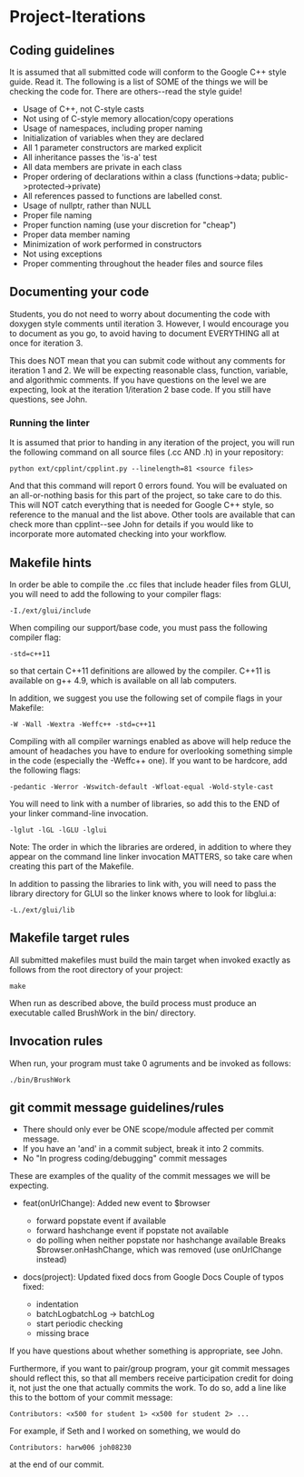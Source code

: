 # Project-Iterations

## Coding guidelines
It is assumed that all submitted code will conform to the Google C++ style
guide. Read it. The following is a list of SOME of the things we will be
checking the code for. There are others--read the style guide!
 - Usage of C++, not C-style casts
 - Not using of C-style memory allocation/copy operations
 - Usage of namespaces, including proper naming
 - Initialization of variables when they are declared
 - All 1 parameter constructors are marked explicit
 - All inheritance passes the 'is-a' test
 - All data members are private in each class
 - Proper ordering of declarations within a class (functions->data;
   public->protected->private)
 - All references passed to functions are labelled const.
 - Usage of nullptr, rather than NULL
 - Proper file naming
 - Proper function naming (use your discretion for "cheap")
 - Proper data member naming
 - Minimization of work performed in constructors
 - Not using exceptions
 - Proper commenting throughout the header files and source files

## Documenting your code
Students, you do not need to worry about documenting the code with doxygen style
comments until iteration 3. However, I would encourage you to document as you
go, to avoid having to document EVERYTHING all at once for iteration 3.

This does NOT mean that you can submit code without any comments for iteration 1
and 2. We will be expecting reasonable class, function, variable, and
algorithmic comments. If you have questions on the level we are expecting, look
at the iteration 1/iteration 2 base code. If you still have questions, see John.

### Running the linter
It is assumed that prior to handing in any iteration of the project, you will
run the following command on all source files (.cc AND .h) in your repository:

    python ext/cpplint/cpplint.py --linelength=81 <source files>

And that this command will report 0 errors found. You will be evaluated on an
all-or-nothing basis for this part of the project, so take care to do this. This
will NOT catch everything that is needed for Google C++ style, so reference to
the manual and the list above. Other tools are available that can check more
than cpplint--see John for details if you would like to incorporate more
automated checking into your workflow.

## Makefile hints

In order be able to compile the .cc files that include header files from GLUI,
you will need to add the following to your compiler flags:

    -I./ext/glui/include

When compiling our support/base code, you must pass the following compiler flag:

    -std=c++11

so that certain C++11 definitions are allowed by the compiler. C++11 is
available on g++ 4.9, which is available on all lab computers.

In addition, we suggest you use the following set of compile flags in your
Makefile:

    -W -Wall -Wextra -Weffc++ -std=c++11

Compiling with all compiler warnings enabled as above will help reduce the
amount of headaches you have to endure for overlooking something simple in the
code (especially the -Weffc++ one). If you want to be hardcore, add the
following flags:

    -pedantic -Werror -Wswitch-default -Wfloat-equal -Wold-style-cast

You will need to link with a number of libraries, so add this to the END of your
linker command-line invocation.

    -lglut -lGL -lGLU -lglui

Note: The order in which the libraries are ordered, in addition to where they
appear on the command line linker invocation MATTERS, so take care when creating
this part of the Makefile.

In addition to passing the libraries to link with, you will need to pass the
library directory for GLUI so the linker knows where to look for libglui.a:

    -L./ext/glui/lib


## Makefile target rules
All submitted makefiles must build the main target when invoked exactly as
follows from the root directory of your project:

    make

When run as described above, the build process must produce an executable called
BrushWork in the bin/ directory.

## Invocation rules
When run, your program must take 0 agruments and be invoked as follows:

    ./bin/BrushWork

## git commit message guidelines/rules
- There should only ever be ONE scope/module affected per commit message.
- If you have an 'and' in a commit subject, break it into 2 commits.
- No "In progress coding/debugging" commit messages

These are examples of the quality of the commit messages we will be expecting.

* feat(onUrlChange): Added new event to $browser
  - forward popstate event if available
  - forward hashchange event if popstate not available
  - do polling when neither popstate nor hashchange available
  Breaks $browser.onHashChange, which was removed (use onUrlChange instead)

* docs(project): Updated fixed docs from Google Docs
  Couple of typos fixed:
  - indentation
  - batchLogbatchLog -> batchLog
  - start periodic checking
  - missing brace

If you have questions about whether something is appropriate, see John.

Furthermore, if you want to pair/group program, your git commit messages should
reflect this, so that all members receive participation credit for doing it, not
just the one that actually commits the work. To do so, add a line like this to
the bottom of your commit message:

    Contributors: <x500 for student 1> <x500 for student 2> ...

For example, if Seth and I worked on something, we would do

    Contributors: harw006 joh08230

at the end of our commit.
